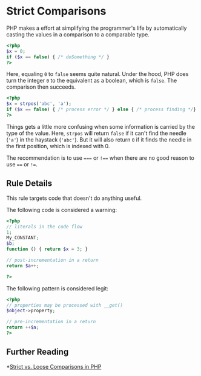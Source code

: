 <!-- Good Practices -->
# Strict Comparisons

PHP makes a effort at simplifying the programmer's life by automatically casting the values in a comparison to a comparable type. 

```php
<?php
$x = 0;
if ($x == false) { /* doSomething */ }
?>
```

Here, equaling `0` to `false` seems quite natural. Under the hood, PHP does turn the integer `0` to the equivalent as a boolean, which is `false`. The comparison then succeeds. 

```php
<?php
$x = strpos('abc', 'a');
if ($x == false) { /* process error */ } else { /* process finding */}
?>
```
Things gets a little more confusing when some information is carried by the type of the value. Here, `strpos` will return `false` if it can't find the needle (`'a'`) in the haystack (`'abc'`). But it will also return `0` if it finds the needle in the first position, which is indexed with 0. 

The recommendation is to use `===` or `!==` when there are no good reason to use `==` or `!=`. 

## Rule Details

This rule targets code that doesn't do anything useful. 

The following code is considered a warning:

```php
<?php
// literals in the code flow
1; 
My_CONSTANT;
$b;
function () { return $x = 3; }

// post-incrementation in a return
return $a++;

?>
```


The following pattern is considered legit:

```php
<?php
// properties may be processed with __get()
$object->property;

// pre-incrementation in a return
return ++$a;
?>
```

<!--
## When Not To Use It

-->

## Further Reading
*[Strict vs. Loose Comparisons in PHP](http://www.copterlabs.com/blog/strict-vs-loose-comparisons-in-php/)